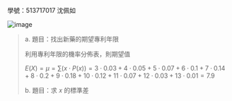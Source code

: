 學號：513717017 沈佩如

![image](https://github.com/user-attachments/assets/8eee6693-5149-40de-bb7f-7b69649cef61)

>a. 題目：找出新藥的期望專利年限
>
>利用專利年限的機率分佈表，則期望值
>
>$E(X) = \mu = \sum (x \cdot P(x)) = 3 \cdot 0.03 + 4 \cdot 0.05 + 5 \cdot 0.07 + 6 \cdot 0.1 + 7 \cdot 0.14 + 8 \cdot 0.2 + 9 \cdot 0.18 + 10 \cdot 0.12 + 11 \cdot 0.07 + 12 \cdot 0.03 + 13 \cdot 0.01 = 7.9$
>
>b. 題目：求 𝑥 的標準差
>
>
